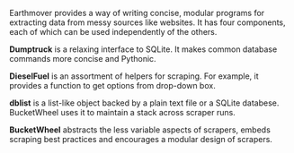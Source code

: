 Earthmover provides a way of writing concise, modular programs for
extracting data from messy sources like websites.
It has four components, each of which can be used independently of the others.

**Dumptruck** is a relaxing interface to SQLite. It makes common database commands more concise and Pythonic.

**DieselFuel** is an assortment of helpers for scraping. For example, it provides a function to get options from drop-down box.

**dblist** is a list-like object backed by a plain text file or a SQLite databese. BucketWheel uses it to maintain a stack across scraper runs.

**BucketWheel** abstracts the less variable aspects of scrapers, embeds scraping best practices
and encourages a modular design of scrapers.
